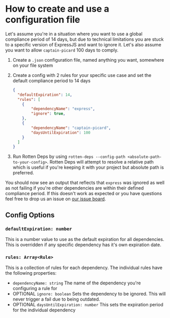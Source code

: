 # How to create and use a configuration file

Let's assume you're in a situation where you want to use a global compliance period of 14 days, but due to technical limitations you are stuck to a specific version of ExpressJS and want to ignore it. Let's also assume you want to allow `captain-picard` 100 days to comply.

1. Create a `.json` configuration file, named anything you want, somewhere on your file system
2. Create a config with 2 rules for your specific use case and set the default compliance period to 14 days

    ```json
    {
      "defaultExpiration": 14,
      "rules": [
        {
            "dependencyName": "express",
            "ignore": true,
        },
        {
            "dependencyName": "captain-picard",
            "daysUntilExpiration": 100
        }
      ]
    }
    ```

3. Run Rotten Deps by using `rotten-deps --config-path <absolute-path-to-your-config>`. Rotten Deps will attempt to resolve a relative path which is useful if you're keeping it with your project but absolute path is preferred.

You should now see an output that reflects that `express` was ignored as well as not failing if you're other dependencies are within their defined compliance period. If this doesn't work as expected or you have questions feel free to drop us an issue on [our issue board](https://github.com/ominestre/rotten-deps/issues).

## Config Options

### `defaultExpiration: number`

This is a number value to use as the default expiration for all dependencies. This is overridden if any specific dependency has it's own expiration date.

### `rules: Array<Rule>`

This is a collection of rules for each dependency. The individual rules have the following properties:

- `dependencyName: string` The name of the dependency you're configuring a rule for
- OPTIONAL `ignore: boolean` Sets the dependency to be ignored. This will never trigger a fail due to being outdated.
- OPTIONAL `daysUntilExpiration: number` This sets the expiration period for the individual dependency
